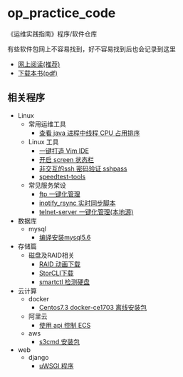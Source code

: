 # op_practice_code

《运维实践指南》程序/软件仓库

有些软件包网上不容易找到，好不容易找到后也会记录到这里

* [网上阅读(推荐)](https://billwang139967.gitbooks.io/op_practice_book/content/)
* [下载本书(pdf)](https://www.gitbook.com/download/pdf/book/billwang139967/op_practice_book)

## 相关程序

* Linux
    * 常用运维工具
        * [查看 java 进程中线程 CPU 占用排序](./Linux/op/show-busy-java-threads.sh)
    * Linux 工具
        * [一键打造 Vim IDE](https://github.com/BillWang139967/Vim)
        * [开启 screen 状态栏](./Linux/tools/screen.sh)
        * [非交互的ssh 密码验证 sshpass](./Linux/tools/sshpass/sshpass.md)
        * [speedtest-tools](./Linux/tools/speedtest-tool/README.md) 
    * 常见服务架设
        * [ftp 一键化管理](./Linux/service/ftptool.sh)
        * [inotify_rsync 实时同步脚本](./Linux/service/inotify_rsync.sh)
        * [telnet-server 一键化管理(本地源)](./Linux/service/telnet-server.tar.gz)
* 数据库
    * mysql
        * [编译安装mysql5.6](./mysql/build_mysql.sh)
* 存储篇
    * 磁盘及RAID相关
        * [RAID 动画下载](./store/RAID/raid.exe)
        * [StorCLI下载](./store/RAID/20170927_storcli.zip)
        * [smartctl 检测硬盘](./store/diskcheck.sh)
* 云计算
    * docker
        * [Centos7.3 docker-ce1703 离线安装包](./cloud/docker/docker_install.tar.gz)
    * 阿里云
        * [使用 api 控制 ECS](./cloud/aliyun/ecs/)
    * aws 
        * [s3cmd 安装包](https://raw.githubusercontent.com/BillWang139967/op_practice_code/master/cloud/aws/s3cmd-2.0.0.tar.gz)
* web
    * django
        * [uWSGI 程序](./web/django/uwsgi.tar.gz)
